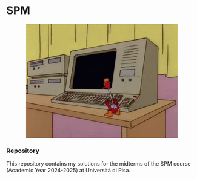 # SPM

<div align="center">
<img hight="250" width="400" alt="GIF" align="center" src="https://github.com/Angelido/SPM/blob/main/Figures/computer-drinking.gif">
</div>

### Repository

This repository contains my solutions for the midterms of the SPM course (Academic Year 2024-2025) at Università di Pisa. 
